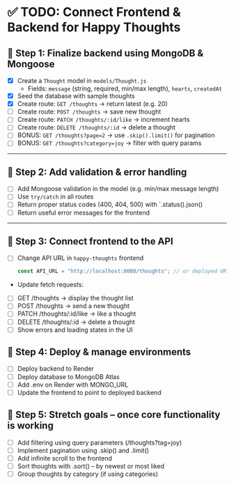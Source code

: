 # ✅ TODO: Connect Frontend & Backend for Happy Thoughts

## 🥇 Step 1: Finalize backend using MongoDB & Mongoose

- [x] Create a `Thought` model in `models/Thought.js`
  - Fields: `message` (string, required, min/max length), `hearts`, `createdAt`
- [x] Seed the database with sample thoughts
- [x] Create route: `GET /thoughts` → return latest (e.g. 20)
- [ ] Create route: `POST /thoughts` → save new thought
- [ ] Create route: `PATCH /thoughts/:id/like` → increment hearts
- [ ] Create route: `DELETE /thoughts/:id` → delete a thought
- [ ] BONUS: `GET /thoughts?page=2` → use `.skip().limit()` for pagination
- [ ] BONUS: `GET /thoughts?category=joy` → filter with query params

---

## 🥈 Step 2: Add validation & error handling

- [ ] Add Mongoose validation in the model (e.g. min/max message length)
- [ ] Use `try/catch` in all routes
- [ ] Return proper status codes (400, 404, 500) with `.status().json()
- [ ] Return useful error messages for the frontend

---

## 🥉 Step 3: Connect frontend to the API

- [ ] Change API URL in `happy-thoughts` frontend
  ```js
  const API_URL = "http://localhost:8080/thoughts"; // or deployed URL
  ```
- Update fetch requests:
- [ ] GET /thoughts → display the thought list
- [ ] POST /thoughts → send a new thought
- [ ] PATCH /thoughts/:id/like → like a thought
- [ ] DELETE /thoughts/:id → delete a thought
- [ ] Show errors and loading states in the UI

## 🏁 Step 4: Deploy & manage environments

- [ ] Deploy backend to Render
- [ ] Deploy database to MongoDB Atlas
- [ ] Add .env on Render with MONGO_URL
- [ ] Update the frontend to point to deployed backend

## 🌈 Step 5: Stretch goals – once core functionality is working

- [ ] Add filtering using query parameters (/thoughts?tag=joy)
- [ ] Implement pagination using .skip() and .limit()
- [ ] Add infinite scroll to the frontend
- [ ] Sort thoughts with .sort() – by newest or most liked
- [ ] Group thoughts by category (if using categories)
